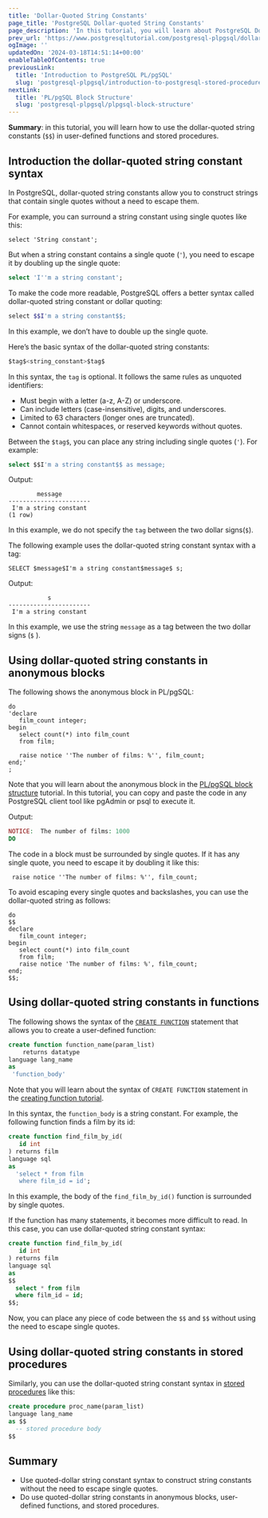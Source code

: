 ```yaml
---
title: 'Dollar-Quoted String Constants'
page_title: 'PostgreSQL Dollar-quoted String Constants'
page_description: 'In this tutorial, you will learn about PostgreSQL Dollar-quoted String Constants ($$) and how to use them in anonymous blocks.'
prev_url: 'https://www.postgresqltutorial.com/postgresql-plpgsql/dollar-quoted-string-constants/'
ogImage: ''
updatedOn: '2024-03-18T14:51:14+00:00'
enableTableOfContents: true
previousLink:
  title: 'Introduction to PostgreSQL PL/pgSQL'
  slug: 'postgresql-plpgsql/introduction-to-postgresql-stored-procedures'
nextLink:
  title: 'PL/pgSQL Block Structure'
  slug: 'postgresql-plpgsql/plpgsql-block-structure'
---
```


**Summary**: in this tutorial, you will learn how to use the dollar\-quoted string constants (`$$`) in user\-defined functions and stored procedures.

## Introduction the dollar\-quoted string constant syntax

In PostgreSQL, dollar\-quoted string constants allow you to construct strings that contain single quotes without a need to escape them.

For example, you can surround a string constant using single quotes like this:

```sqlsql
select 'String constant';
```

But when a string constant contains a single quote (`'`), you need to escape it by doubling up the single quote:

```sql
select 'I''m a string constant';
```

To make the code more readable, PostgreSQL offers a better syntax called dollar\-quoted string constant or dollar quoting:

```php
select $$I'm a string constant$$;
```

In this example, we don’t have to double up the single quote.

Here’s the basic syntax of the dollar\-quoted string constants:

```sql
$tag$<string_constant>$tag$
```

In this syntax, the `tag` is optional. It follows the same rules as unquoted identifiers:

- Must begin with a letter (a\-z, A\-Z) or underscore.
- Can include letters (case\-insensitive), digits, and underscores.
- Limited to 63 characters (longer ones are truncated).
- Cannot contain whitespaces, or reserved keywords without quotes.

Between the `$tag$`, you can place any string including single quotes (`'`). For example:

```sql
select $$I'm a string constant$$ as message;
```

Output:

```text
        message
-----------------------
 I'm a string constant
(1 row)
```

In this example, we do not specify the `tag` between the two dollar signs(`$`).

The following example uses the dollar\-quoted string constant syntax with a tag:

```
SELECT $message$I'm a string constant$message$ s;
```

Output:

```text
           s
-----------------------
 I'm a string constant

```

In this example, we use the string `message` as a tag between the two dollar signs (`$` ).

## Using dollar\-quoted string constants in anonymous blocks

The following shows the anonymous block in PL/pgSQL:

```
do
'declare
   film_count integer;
begin
   select count(*) into film_count
   from film;

   raise notice ''The number of films: %'', film_count;
end;'
;
```

Note that you will learn about the anonymous block in the [PL/pgSQL block structure](plpgsql-block-structure) tutorial. In this tutorial, you can copy and paste the code in any PostgreSQL client tool like pgAdmin or psql to execute it.

Output:

```php
NOTICE:  The number of films: 1000
DO
```

The code in a block must be surrounded by single quotes. If it has any single quote, you need to escape it by doubling it like this:

```text
 raise notice ''The number of films: %'', film_count;
```

To avoid escaping every single quotes and backslashes, you can use the dollar\-quoted string as follows:

```
do
$$
declare
   film_count integer;
begin
   select count(*) into film_count
   from film;
   raise notice 'The number of films: %', film_count;
end;
$$;
```

## Using dollar\-quoted string constants in functions

The following shows the syntax of the [`CREATE FUNCTION`](postgresql-create-function) statement that allows you to create a user\-defined function:

```sql
create function function_name(param_list)
    returns datatype
language lang_name
as
 'function_body'
```

Note that you will learn about the syntax of `CREATE FUNCTION` statement in the [creating function tutorial](postgresql-create-function).

In this syntax, the `function_body` is a string constant. For example, the following function finds a film by its id:

```sql
create function find_film_by_id(
   id int
) returns film
language sql
as
  'select * from film
   where film_id = id';
```

In this example, the body of the `find_film_by_id()` function is surrounded by single quotes.

If the function has many statements, it becomes more difficult to read. In this case, you can use dollar\-quoted string constant syntax:

```sql
create function find_film_by_id(
   id int
) returns film
language sql
as
$$
  select * from film
  where film_id = id;
$$;
```

Now, you can place any piece of code between the `$$` and `$$` without using the need to escape single quotes.

## Using dollar\-quoted string constants in stored procedures

Similarly, you can use the dollar\-quoted string constant syntax in [stored procedures](postgresql-create-procedure) like this:

```sql
create procedure proc_name(param_list)
language lang_name
as $$
  -- stored procedure body
$$
```

## Summary

- Use quoted\-dollar string constant syntax to construct string constants without the need to escape single quotes.
- Do use quoted\-dollar string constants in anonymous blocks, user\-defined functions, and stored procedures.
